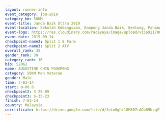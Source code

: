 ```yaml
---
layout: runner-info 
event_category: jbu-2019 
category_km: 50KM 
event-title: Janda Baik Ultra 2019
event-location: Sekolah Kebangsaan, Kampung Janda Baik, Bentong, Pahang, Malaysia 
event-logo: https://res.cloudinary.com/raceyaya/image/upload/v1569217009/logo/janda-baik_vch1pc.jpg 
event-date: 2019-09-14 
checkpoint-name2: Split 1 E Farm 
checkpoint-name3: Split 2 ATV 
overall_rank: 35
gender_rank: 30
category_rank: 10
bib: 52062
name: AUGUSTINE CHIN FOOKPENG
category: 50KM Men Veteran
gender: Male
time: 7-03-14
start: 0-00.0
checkpoint2: 3-25-09
checkpoint3: 6-35-23
finish: 7-03-14
country: Malaysia
cerrtificate: https://drive.google.com/file/d/1eLmGghi18M307rAOb69NcqV7xf2K5DtP/view?usp=sharing
---
```

